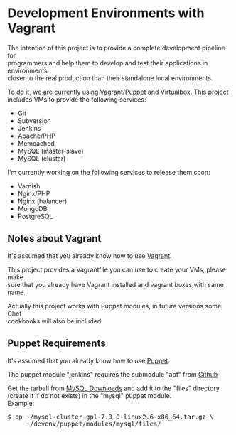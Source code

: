 Development Environments with Vagrant
=====================================

The intention of this project is to provide a complete development pipeline for  
programmers and help them to develop and test their applications in environments  
closer to the real production than their standalone local environments.

To do it, we are currently using Vagrant/Puppet and Virtualbox. This project  
includes VMs to provide the following services:

* Git
* Subversion
* Jenkins
* Apache/PHP
* Memcached
* MySQL (master-slave)
* MySQL (cluster)

I'm currently working on the following services to release them soon:

* Varnish
* Nginx/PHP
* Nginx (balancer)
* MongoDB
* PostgreSQL

Notes about Vagrant
-------------------
It's assumed that you already know how to use [Vagrant][1].

This project provides a Vagrantfile you can use to create your VMs, please make  
sure that you already have Vagrant installed and vagrant boxes with same name.

Actually this project works with Puppet modules, in future versions some Chef  
cookbooks will also be included.

Puppet Requirements
-------------------
It's assumed that you already know how to use [Puppet][2].

The puppet module "jenkins" requires the submodule "apt" from [Github][3]

Get the tarball from [MySQL Downloads][4] and add it to the "files" directory  
(create it if do not exists) in the "mysql" puppet module.  
Example:
<pre>
$ cp ~/mysql-cluster-gpl-7.3.0-linux2.6-x86_64.tar.gz \
     ~/devenv/puppet/modules/mysql/files/</pre>

[1]: http://docs.vagrantup.com/v1/docs/ "Vagrant documentation"
[2]: http://docs.puppetlabs.com/puppet/ "Puppet documentation"
[3]: https://github.com/camptocamp/puppet-apt "Camptocamp's github repository"
[4]: http://www.mysql.com/downloads/cluster/ "MySQL Cluster download"